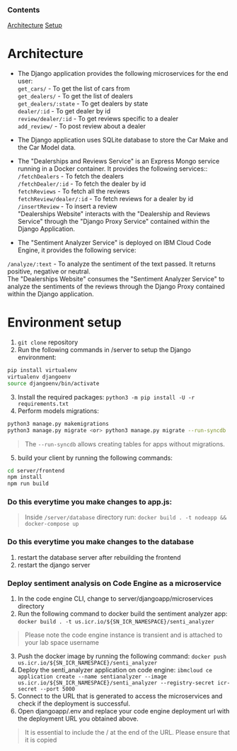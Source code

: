 ### Contents
[Architecture](#architecture)
[Setup](#environment-setup)
# Architecture
- The Django application provides the following microservices for the end user:  
`get_cars/` - To get the list of cars from  
`get_dealers/` - To get the list of dealers  
`get_dealers/:state` - To get dealers by state  
`dealer/:id` - To get dealer by id  
`review/dealer/:id` - To get reviews specific to a dealer  
`add_review/` - To post review about a dealer  

- The Django application uses SQLite database to store the Car Make and the Car Model data.  

- The "Dealerships and Reviews Service" is an Express Mongo service running in a Docker container. It provides the following services::  
`/fetchDealers` - To fetch the dealers  
`/fetchDealer/:id` - To fetch the dealer by id  
`fetchReviews` - To fetch all the reviews  
`fetchReview/dealer/:id` - To fetch reviews for a dealer by id  
`/insertReview` - To insert a review  
"Dealerships Website" interacts with the "Dealership and Reviews Service" through the "Django Proxy Service" contained within the Django Application.  

- The "Sentiment Analyzer Service" is deployed on IBM Cloud Code Engine, it provides the following service:  

`/analyze/:text` - To analyze the sentiment of the text passed. It returns positive, negative or neutral.  
The "Dealerships Website" consumes the "Sentiment Analyzer Service" to analyze the sentiments of the reviews through the Django Proxy contained within the Django application.  

# Environment setup
1. `git clone` repository
2. Run the following commands in /server to setup the Django environment:
```bash
pip install virtualenv
virtualenv djangoenv
source djangoenv/bin/activate
```
3. Install the required packages:
`python3 -m pip install -U -r requirements.txt`
4. Perform models migrations:
```bash
python3 manage.py makemigrations
python3 manage.py migrate <or> python3 manage.py migrate --run-syncdb
```
>The `--run-syncdb` allows creating tables for apps without migrations.  
5. build your client by running the following commands:
```bash
cd server/frontend
npm install
npm run build
```
### Do this everytime you make changes to app.js:
>Inside `/server/database` directory run: `docker build . -t nodeapp && docker-compose up`

### Do this everytime you make changes to the database
1. restart the database server after rebuilding the frontend
2. restart the django server

### Deploy sentiment analysis on Code Engine as a microservice
1. In the code engine CLI, change to server/djangoapp/microservices directory
2. Run the following command to docker build the sentiment analyzer app: `docker build . -t us.icr.io/${SN_ICR_NAMESPACE}/senti_analyzer`
>Please note the code engine instance is transient and is attached to your lab space username
3. Push the docker image by running the following command: `docker push us.icr.io/${SN_ICR_NAMESPACE}/senti_analyzer`
4. Deploy the senti_analyzer application on code engine: `ibmcloud ce application create --name sentianalyzer --image us.icr.io/${SN_ICR_NAMESPACE}/senti_analyzer --registry-secret icr-secret --port 5000`
5. Connect to the URL that is generated to access the microservices and check if the deployment is successful.
6. Open djangoapp/.env and replace your code engine deployment url with the deployment URL you obtained above.
>It is essential to include the / at the end of the URL. Please ensure that it is copied
